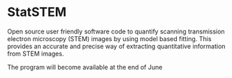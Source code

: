 # StatSTEM
Open source user friendly software code to quantify scanning transmission electron microscopy (STEM) images by using model based fitting. This provides an accurate and precise way of extracting quantitative information from STEM images.

The program will become available at the end of June
